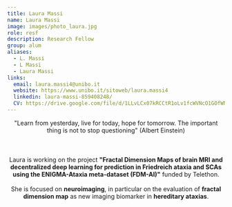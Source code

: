 ```yaml
---
title: Laura Massi
name: Laura Massi
image: images/photo_laura.jpg 
role: resf
description: Research Fellow
group: alum
aliases:
  - L. Massi
  - L Massi
  - Laura Massi
links: 
  email: laura.massi4@unibo.it
  website: https://www.unibo.it/sitoweb/laura.massi4
  linkedin: laura-massi-859408248/
  CV: https://drive.google.com/file/d/1LLvLCx07kRCCtR1oLv1fcWVNcO1GOfWN/view?usp=sharing
---
```

<center>"Learn from yesterday, live for today, hope for tomorrow. The important thing is not to stop questioning" (Albert Einstein)<br><br><br><br>Laura is working on the project <b>"Fractal Dimension Maps of brain MRI and decentralized deep learning for prediction in Friedreich ataxia and SCAs using the ENIGMA-Ataxia meta-dataset (FDM-AI)"</b> funded by Telethon. <br><br>She is focused on <b>neuroimaging</b>, in particular on the evaluation of <b>fractal dimension map</b> as new imaging biomarker in <b>hereditary ataxias</b>.</center>
